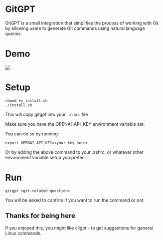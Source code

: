 # GitGPT

GitGPT is a small integration that simplifies the process of working with Git by allowing users to generate Git commands using natural language queries.

# Demo

![](https://s2.gifyu.com/images/ezgif.com-cropeffe3d4f0d054178.gif)

# Setup

```
chmod +x install.sh
./install.sh
```

This will copy gitgpt into your ```.zshrc``` file

Make sure you have the OPENAI_API_KEY environment variable set.

You can do so by running:

```export OPENAI_API_KEY=<your key here>```

Or by adding the above command to your .zshrc, or whatever other environment variable setup you prefer. 

# Run

```gitgpt <git-related question>```

You will be asked to confirm if you want to run the command or not.

## Thanks for being here

If you enjoyed this, you might like cligpt - to get suggestions for general Linux commands.

